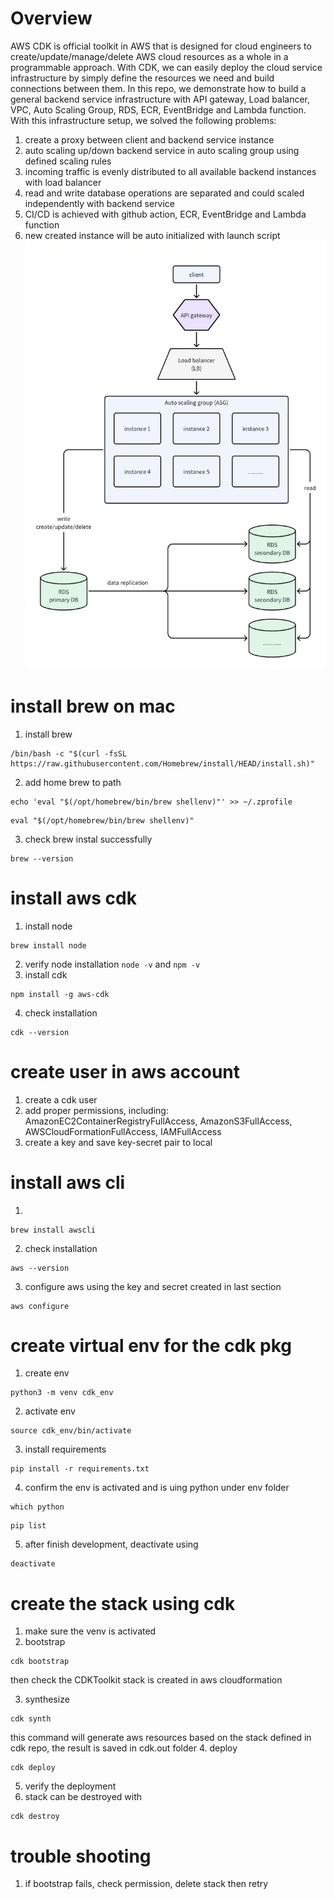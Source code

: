 # Overview
AWS CDK is official toolkit in AWS that is designed for cloud engineers to create/update/manage/delete AWS cloud resources as a whole in a programmable approach. With CDK, we can easily deploy the cloud service infrastructure by simply define the resources we need and build connections between them. In this repo, we demonstrate how to build a general backend service infrastructure with API gateway, Load balancer, VPC, Auto Scaling Group, RDS, ECR, EventBridge and Lambda function. With this infrastructure setup, we solved the following problems:
1. create a proxy between client and backend service instance
2. auto scaling up/down backend service in auto scaling group using defined scaling rules
3. incoming traffic is evenly distributed to all available backend instances with load balancer
4. read and write database operations are separated and could scaled independently with backend service
5. CI/CD is achieved with github action, ECR, EventBridge and Lambda function
6. new created instance will be auto initialized with launch script
![alt text](image.png)


# install brew on mac
1. install brew
```
/bin/bash -c "$(curl -fsSL https://raw.githubusercontent.com/Homebrew/install/HEAD/install.sh)"
```

2. add home brew to path 
```
echo 'eval "$(/opt/homebrew/bin/brew shellenv)"' >> ~/.zprofile
```
```
eval "$(/opt/homebrew/bin/brew shellenv)"
```

3. check brew instal successfully  
```
brew --version
```

# install aws cdk
1. install node
```
brew install node
```
2. verify node installation `node -v` and `npm -v`
3. install cdk 
```
npm install -g aws-cdk
```
4. check installation
```
cdk --version
```
# create user in aws account
1. create a cdk user
2. add proper permissions, including: AmazonEC2ContainerRegistryFullAccess, AmazonS3FullAccess, AWSCloudFormationFullAccess, IAMFullAccess
3. create a key and save key-secret pair to local
# install aws cli
1. 
```
brew install awscli
```
2. check installation
```
aws --version
```
3. configure aws using the key and secret created in last section
```
aws configure
```
# create virtual env for the cdk pkg
1. create env
```
python3 -m venv cdk_env
```
2. activate env
```
source cdk_env/bin/activate
```
3. install requirements
```
pip install -r requirements.txt
```
4. confirm the env is activated and is uing python under env folder
```
which python
```
```
pip list
```
5. after finish development, deactivate using 
```
deactivate
```
# create the stack using cdk
1. make sure the venv is activated
2. bootstrap
```
cdk bootstrap
```
then check the CDKToolkit stack is created in aws cloudformation

3. synthesize
```
cdk synth
```
this command will generate aws resources based on the stack defined in cdk repo, the result is saved in cdk.out folder
4. deploy
```
cdk deploy
```
5. verify the deployment
6. stack can be destroyed with
```
cdk destroy
```
# trouble shooting
1. if bootstrap fails, check permission, delete stack then retry